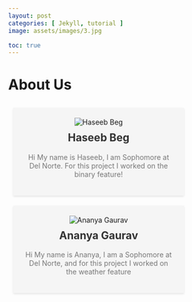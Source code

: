 ```yaml
---
layout: post
categories: [ Jekyll, tutorial ]
image: assets/images/3.jpg

toc: true
---
```

<html>
<head>
  <style>
    body {
      margin: 0;
    }

    .title {
      position: absolute;
      top: 50px;
      left: 50%;
      transform: translateX(-50%);
      animation: bounce 2s infinite, colorChange 5s infinite;
    }

    @keyframes bounce {
      0%, 100% {
        transform: translateY(0);
      }
      50% {
        transform: translateY(-20px);
      }
    }
    
    @keyframes colorChange {
      0% {
        color: red;
      }
      25% {
        color: blue;
      }
      50% {
        color: green;
      }
      75% {
        color: orange;
      }
      100% {
        color: purple;
      }
    }
  </style>
</head>
<body>
  <h1 class="title">About Us</h1>
</body>
</html>


<html>
<head>
  <style>
    .frame {
      display: inline-block;
      width: 300px;
      padding: 20px;
      margin: 10px;
      background-color: #f5f5f5;
      box-shadow: 0 2px 4px rgba(0, 0, 0, 0.1);
      text-align: center;
    }
    
    .frame img {
      width: 200px;
      height: 200px;
      object-fit: cover;
      border-radius: 50%;
      border: 4px solid #fff;
      box-shadow: 0 2px 4px rgba(0, 0, 0, 0.1);
    }
    
    .frame h2 {
      margin-top: 10px;
      font-size: 1.5em;
      color: #333;
    }
    
    .frame p {
      margin-top: 5px;
      color: #777;
    }
  </style>
</head>
<body>
  <div class="frame">
    <img src="path_to_image1.jpg" alt="Haseeb Beg">
    <h2>Haseeb Beg</h2>
    <p>Hi My name is Haseeb, I am Sophomore at Del Norte. For this project I worked on the binary feature!</p>
  </div>
  
  <div class="frame">
    <img src="_assets/images/image2.jpg" alt="Ananya Gaurav">
    <h2> Ananya Gaurav</h2>
    <p>Hi My name is Ananya, I am a Sophomore at Del Norte, and for this project I worked on the weather feature</p>
  </div>
</body>
</html>
